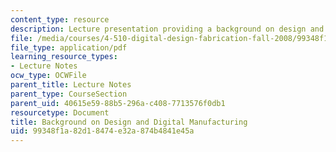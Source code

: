 ```yaml
---
content_type: resource
description: Lecture presentation providing a background on design and digital manufacturing.
file: /media/courses/4-510-digital-design-fabrication-fall-2008/99348f1a82d18474e32a874b4841e45a_lec2.pdf
file_type: application/pdf
learning_resource_types:
- Lecture Notes
ocw_type: OCWFile
parent_title: Lecture Notes
parent_type: CourseSection
parent_uid: 40615e59-88b5-296a-c408-7713576f0db1
resourcetype: Document
title: Background on Design and Digital Manufacturing
uid: 99348f1a-82d1-8474-e32a-874b4841e45a
---
```

